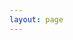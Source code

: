 ```yaml
---
layout: page
---
```


<GitOKHero lang="zh" />

<Features lang="zh" />

<script setup>
import Features from '../components/GitOK/Features.vue'
import GitOKHero from '../components/GitOK/GitOKHero.vue'
</script>
